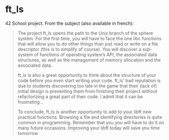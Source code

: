 # ft_ls
42 School project. From the subject (also available in french):

> The project ft_ls opens the path to the Unix branch of the sphere system. For the first time, you will have to face the one libc functions that will allow you to do other things than just read or write on a file descriptor (this is to simplify of course). You will discover a sub-system of functions of operating system’s API, the associated data structures, as well as the management of memory allocation and the associated data.
>
> ft_ls is also a great opportunity to think about the structure of your code before you even start writing your code. ft_ls’ bad reputation is due to students discovering too late in the game that their (lack of) initial design is preventing them from finishing their project without refactorizing a great part of their code. I admit that it can be frustrating...
>
> To conclude, ft_ls is another opportunity to add to your libft new practical functions. Browsing a file and identifying directories is quite common in programming. Remember that you you will have to do it on many future occasions. Improving your libft today will save you time tomorrow
